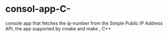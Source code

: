 # consol-app-C-
console app that fetches the ip-number from the Simple Public IP Address API, the app supported by cmake and make , C++ 
